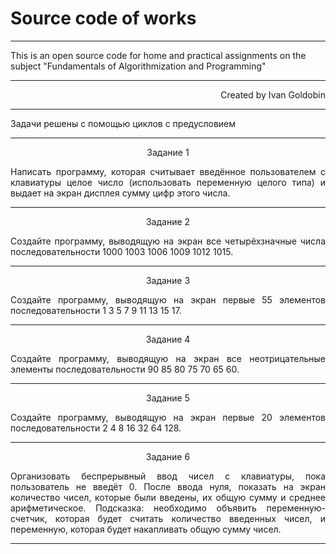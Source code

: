# Source code of works #
<hr />
This is an open source code for home and practical assignments on the subject "Fundamentals of Algorithmization and Programming"<br/>
<hr />
<p align="right">Created by Ivan Goldobin</p>
<hr />
<p align="justify">Задачи решены с помощью циклов с предусловием</p>
<hr />
<p align="center">Задание 1</p>
<p align="justify">Написать программу, которая считывает введённое пользователем с клавиатуры целое число (использовать переменную целого типа) и выдает на экран дисплея сумму цифр этого числа.</p>
<hr />
<p align="center">Задание 2</p>
<p align="justify">Создайте программу, выводящую на экран все четырёхзначные числа последовательности 1000 1003 1006 1009 1012 1015.</p>
<hr />
<p align="center">Задание 3</p>
<p align="justify">Создайте программу, выводящую на экран первые 55 элементов последовательности 1 3 5 7 9 11 13 15 17.</p>
<hr />
<p align="center">Задание 4</p>
<p align="justify">Создайте программу, выводящую на экран все неотрицательные элементы последовательности 90 85 80 75 70 65 60.</p>
<hr />
<p align="center">Задание 5</p>
<p align="justify">Создайте программу, выводящую на экран первые 20 элементов последовательности 2 4 8 16 32 64 128.</p>
<hr />
<p align="center">Задание 6</p>
<p align="justify">Организовать беспрерывный ввод чисел с клавиатуры, пока пользователь не введёт 0. После ввода нуля, показать на экран количество чисел, которые были введены, их общую сумму и среднее арифметическое. Подсказка: необходимо объявить переменную-счетчик, которая будет считать количество введенных чисел, и переменную, которая будет накапливать общую сумму чисел.</p>
<hr />
